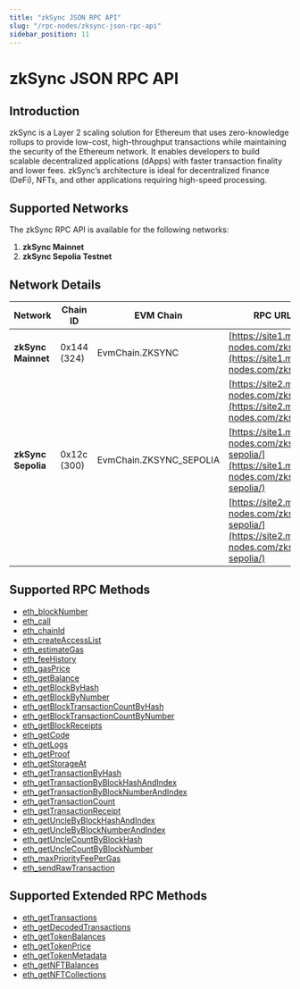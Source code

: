```yaml
---
title: "zkSync JSON RPC API"
slug: "/rpc-nodes/zksync-json-rpc-api"
sidebar_position: 11
---
```


# zkSync JSON RPC API

## Introduction

zkSync is a Layer 2 scaling solution for Ethereum that uses zero-knowledge rollups to provide low-cost, high-throughput transactions while maintaining the security of the Ethereum network. It enables developers to build scalable decentralized applications (dApps) with faster transaction finality and lower fees. zkSync’s architecture is ideal for decentralized finance (DeFi), NFTs, and other applications requiring high-speed processing.

## Supported Networks

The zkSync RPC API is available for the following networks:

1. **zkSync Mainnet**
2. **zkSync Sepolia Testnet**

## Network Details

| Network            | Chain ID    | EVM Chain               | RPC URLs                                                                                           |
| ------------------ | ----------- | ----------------------- | -------------------------------------------------------------------------------------------------- |
| **zkSync Mainnet** | 0x144 (324) | EvmChain.ZKSYNC         | [https://site1.moralis-nodes.com/zksync/](https://site1.moralis-nodes.com/zksync/)                 |
|                    |             |                         | [https://site2.moralis-nodes.com/zksync/](https://site2.moralis-nodes.com/zksync/)                 |
| **zkSync Sepolia** | 0x12c (300) | EvmChain.ZKSYNC_SEPOLIA | [https://site1.moralis-nodes.com/zksync-sepolia/](https://site1.moralis-nodes.com/zksync-sepolia/) |
|                    |             |                         | [https://site2.moralis-nodes.com/zksync-sepolia/](https://site2.moralis-nodes.com/zksync-sepolia/) |

## Supported RPC Methods

- [eth_blockNumber](/rpc-nodes/reference/eth_blockNumber)
- [eth_call](/rpc-nodes/reference/eth_call)
- [eth_chainId](/rpc-nodes/reference/eth_chainId)
- [eth_createAccessList](/rpc-nodes/reference/eth_createAccessList)
- [eth_estimateGas](/rpc-nodes/reference/eth_estimateGas)
- [eth_feeHistory](/rpc-nodes/reference/eth_feeHistory)
- [eth_gasPrice](/rpc-nodes/reference/eth_gasPrice)
- [eth_getBalance](/rpc-nodes/reference/eth_getBalance)
- [eth_getBlockByHash](/rpc-nodes/reference/eth_getBlockByHash)
- [eth_getBlockByNumber](/rpc-nodes/reference/eth_getBlockByNumber)
- [eth_getBlockTransactionCountByHash](/rpc-nodes/reference/eth_getBlockTransactionCountByHash)
- [eth_getBlockTransactionCountByNumber](/rpc-nodes/reference/eth_getBlockTransactionCountByNumber)
- [eth_getBlockReceipts](/rpc-nodes/reference/eth_getBlockReceipts)
- [eth_getCode](/rpc-nodes/reference/eth_getCode)
- [eth_getLogs](/rpc-nodes/reference/eth_getLogs)
- [eth_getProof](/rpc-nodes/reference/eth_getProof)
- [eth_getStorageAt](/rpc-nodes/reference/eth_getStorageAt)
- [eth_getTransactionByHash](/rpc-nodes/reference/eth_getTransactionByHash)
- [eth_getTransactionByBlockHashAndIndex](/rpc-nodes/reference/eth_getTransactionByBlockHashAndIndex)
- [eth_getTransactionByBlockNumberAndIndex](/rpc-nodes/reference/eth_getTransactionByBlockNumberAndIndex)
- [eth_getTransactionCount](/rpc-nodes/reference/eth_getTransactionCount)
- [eth_getTransactionReceipt](/rpc-nodes/reference/eth_getTransactionReceipt)
- [eth_getUncleByBlockHashAndIndex](/rpc-nodes/reference/eth_getUncleByBlockHashAndIndex)
- [eth_getUncleByBlockNumberAndIndex](/rpc-nodes/reference/eth_getUncleByBlockNumberAndIndex)
- [eth_getUncleCountByBlockHash](/rpc-nodes/reference/eth_getUncleCountByBlockHash)
- [eth_getUncleCountByBlockNumber](/rpc-nodes/reference/eth_getUncleCountByBlockNumber)
- [eth_maxPriorityFeePerGas](/rpc-nodes/reference/eth_maxPriorityFeePerGas)
- [eth_sendRawTransaction](/rpc-nodes/reference/eth_sendRawTransaction)

## Supported Extended RPC Methods

- [eth_getTransactions](/rpc-nodes/reference/extended-rpc/eth_getTransactions)
- [eth_getDecodedTransactions](/rpc-nodes/reference/extended-rpc/eth_getDecodedTransactions)
- [eth_getTokenBalances](/rpc-nodes/reference/extended-rpc/eth_getTokenBalances)
- [eth_getTokenPrice](/rpc-nodes/reference/extended-rpc/eth_getTokenPrice)
- [eth_getTokenMetadata](/rpc-nodes/reference/extended-rpc/eth_getTokenMetadata)
- [eth_getNFTBalances](/rpc-nodes/reference/extended-rpc/eth_getNFTBalances)
- [eth_getNFTCollections](/rpc-nodes/reference/extended-rpc/eth_getNFTCollections)
